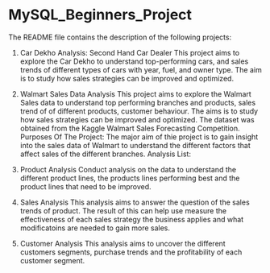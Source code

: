 # MySQL_Beginners_Project
The README file contains the description of the following projects:

1. Car Dekho Analysis: Second Hand Car Dealer
This project aims to explore the Car Dekho to understand top-performing cars, and sales trends of different types of cars with year, fuel, and owner type.
The aim is to study how sales strategies can be improved and optimized.


2. Walmart Sales Data Analysis
This project aims to explore the Walmart Sales data to understand top performing branches and products, sales trend of of different products, customer behaviour.
The aims is to study how sales strategies can be improved and optimized.
The dataset was obtained from the Kaggle Walmart Sales Forecasting Competition. Purposes Of The Project:
The major aim of thie project is to gain insight into the sales data of Walmart to understand the different factors that affect sales of the different branches.
Analysis List:
1.	Product Analysis
Conduct analysis on the data to understand the different product lines, the products lines performing best and the product lines that need to be improved.
2.	Sales Analysis
This analysis aims to answer the question of the sales trends of product. The result of this can help use measure the effectiveness of each sales strategy the business applies and what modificatoins are needed to gain more sales.
3.	Customer Analysis
This analysis aims to uncover the different customers segments, purchase trends and the profitability of each customer segment.
